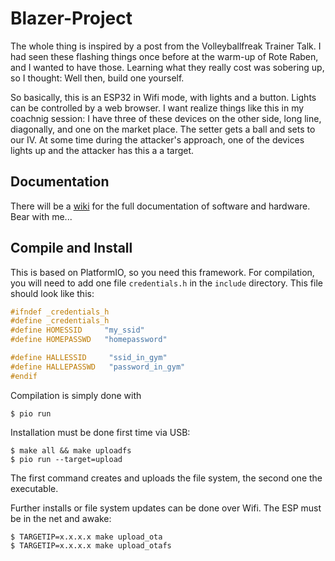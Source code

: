 # Blazer-Project #

The whole thing is inspired by a post from the Volleyballfreak Trainer
Talk. I had seen these flashing things once before at the warm-up of
Rote Raben, and I wanted to have those. Learning what they really cost
was sobering up, so I thought: Well then, build one yourself.

So basically, this is an ESP32 in Wifi mode, with lights and a
button. Lights can be controlled by a web browser. I want realize
things like this in my coachnig session: I have three of these devices
on the other side, long line, diagonally, and one on the market
place. The setter gets a ball and sets to our IV. At some time during
the attacker's approach, one of the devices lights up and the attacker
has this a a target.

## Documentation ##

There will be a [wiki](https://github.com/tomdmr/blazer2/wiki) for the
full documentation of software and hardware. Bear with me...

## Compile and Install ##

This is based on PlatformIO, so you need this framework. For
compilation, you will need to add one file `credentials.h` in the
`include` directory. This file should look like this:

``` c++
#ifndef _credentials_h
#define _credentials_h
#define HOMESSID     "my_ssid"
#define HOMEPASSWD   "homepassword"

#define HALLESSID     "ssid_in_gym"
#define HALLEPASSWD   "password_in_gym"
#endif
```

Compilation is simply done with

``` shell
$ pio run
```

Installation must be done first time via USB:

``` shell
$ make all && make uploadfs
$ pio run --target=upload
```

The first command creates and uploads the file system, the second one the executable. 

Further installs or file system updates can be done over Wifi. The ESP must be in the net and awake:

``` shell
$ TARGETIP=x.x.x.x make upload_ota
$ TARGETIP=x.x.x.x make upload_otafs
```

